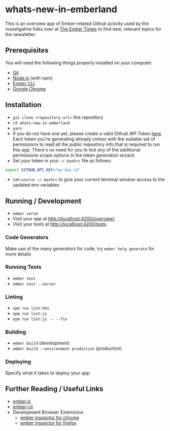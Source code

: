 # whats-new-in-emberland

This is an overview app of Ember-related Github activity used by the investigative folks over at [The Ember Times](https://twitter.com/embertimes) to find new, relevant topics for the newsletter.

## Prerequisites

You will need the following things properly installed on your computer.

* [Git](https://git-scm.com/)
* [Node.js](https://nodejs.org/) (with npm)
* [Ember CLI](https://ember-cli.com/)
* [Google Chrome](https://google.com/chrome/)

## Installation

* `git clone <repository-url>` this repository
* `cd whats-new-in-emberland`
* `yarn`
* if you do not have one yet, please create a valid Github API Token [here](https://github.com/settings/tokens).
Each token you're generating already comes with the suitable set of permissions to read all the public repository info that is required to run this app. There's no need for you to tick any of the additional permissions scope options in the token generation wizard.
* Set your token in your `~/.bashrc` file as follows:
```bash
export GITHUB_API_KEY="my-key-id"
```
* run `source ~/.bashrc` to give your current terminal window access to the updated env variables

## Running / Development

* `ember serve`
* Visit your app at [http://localhost:4200/overview/](http://localhost:4200/overview/).
* Visit your tests at [http://localhost:4200/tests](http://localhost:4200/tests).

### Code Generators

Make use of the many generators for code, try `ember help generate` for more details

### Running Tests

* `ember test`
* `ember test --server`

### Linting

* `npm run lint:hbs`
* `npm run lint:js`
* `npm run lint:js -- --fix`

### Building

* `ember build` (development)
* `ember build --environment production` (production)

### Deploying

Specify what it takes to deploy your app.

## Further Reading / Useful Links

* [ember.js](https://emberjs.com/)
* [ember-cli](https://ember-cli.com/)
* Development Browser Extensions
  * [ember inspector for chrome](https://chrome.google.com/webstore/detail/ember-inspector/bmdblncegkenkacieihfhpjfppoconhi)
  * [ember inspector for firefox](https://addons.mozilla.org/en-US/firefox/addon/ember-inspector/)
